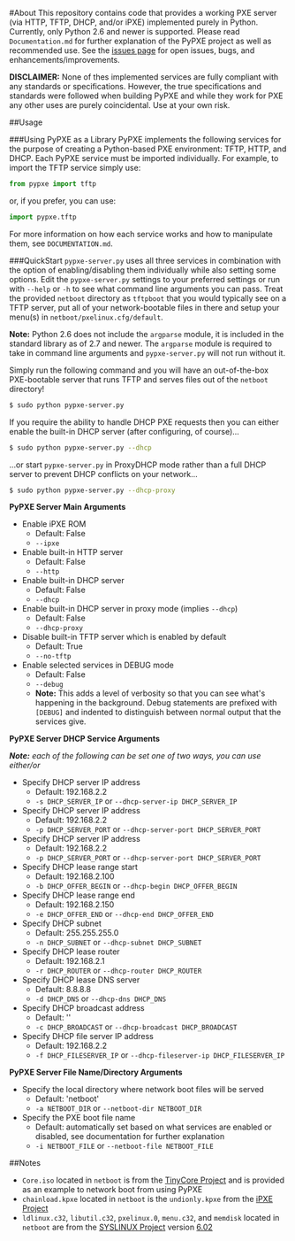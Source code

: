 #About
This repository contains code that provides a working PXE server (via HTTP, TFTP, DHCP, and/or iPXE) implemented purely in Python. Currently, only Python 2.6 and newer is supported. Please read `Documentation.md` for further explanation of the PyPXE project as well as recommended use. See the [issues page](https://github.com/psychomario/PyPXE/issues) for open issues, bugs, and enhancements/improvements.

**DISCLAIMER:** None of thes implemented services are fully compliant with any standards or specifications. However, the true specifications and standards were followed when building PyPXE and while they work for PXE any other uses are purely coincidental. Use at your own risk.

##Usage

###Using PyPXE as a Library
PyPXE implements the following services for the purpose of creating a Python-based PXE environment: TFTP, HTTP, and DHCP. Each PyPXE service must be imported individually. For example, to import the TFTP service simply use:
```python
from pypxe import tftp
```
or, if you prefer, you can use:
```python
import pypxe.tftp
```
For more information on how each service works and how to manipulate them, see  `DOCUMENTATION.md`.

###QuickStart
`pypxe-server.py` uses all three services in combination with the option of enabling/disabling them individually while also setting some options. Edit the `pypxe-server.py` settings to your preferred settings or run with `--help` or `-h` to see what command line arguments you can pass. Treat the provided `netboot` directory as `tftpboot` that you would typically see on a TFTP server, put all of your network-bootable files in there and setup your menu(s) in `netboot/pxelinux.cfg/default`.

**Note:** Python 2.6 does not include the `argparse` module, it is included in the standard library as of 2.7 and newer. The `argparse` module is required to take in command line arguments and `pypxe-server.py` will not run without it.

Simply run the following command and you will have an out-of-the-box PXE-bootable server that runs TFTP and serves files out of the `netboot` directory!
```bash
$ sudo python pypxe-server.py
```
If you require the ability to handle DHCP PXE requests then you can either enable the built-in DHCP server (after configuring, of course)...
```bash
$ sudo python pypxe-server.py --dhcp
```
...or start `pypxe-server.py` in ProxyDHCP mode rather than a full DHCP server to prevent DHCP conflicts on your network...
```bash
$ sudo python pypxe-server.py --dhcp-proxy
```

**PyPXE Server Main Arguments**

* Enable iPXE ROM
  * Default: False
  * `--ipxe`
* Enable built-in HTTP server
  * Default: False
  * `--http`
* Enable built-in DHCP server
  * Default: False
  * `--dhcp`
* Enable built-in DHCP server in proxy mode (implies `--dhcp`)
  * Default: False
  * `--dhcp-proxy`
* Disable built-in TFTP server which is enabled by default
  * Default: True
  * `--no-tftp`
* Enable selected services in DEBUG mode
  * Default: False
  * `--debug`
  * __Note:__ This adds a level of verbosity so that you can see what's happening in the background. Debug statements are prefixed with `[DEBUG]` and indented to distinguish between normal output that the services give.

**PyPXE Server DHCP Service Arguments**

_**Note:** each of the following can be set one of two ways, you can use either/or_
* Specify DHCP server IP address
  * Default: 192.168.2.2
  * `-s DHCP_SERVER_IP` or `--dhcp-server-ip DHCP_SERVER_IP`
* Specify DHCP server IP address
  * Default: 192.168.2.2
  * `-p DHCP_SERVER_PORT` or `--dhcp-server-port DHCP_SERVER_PORT`
* Specify DHCP server IP address
  * Default: 192.168.2.2
  * `-p DHCP_SERVER_PORT` or `--dhcp-server-port DHCP_SERVER_PORT`
* Specify DHCP lease range start
  * Default: 192.168.2.100
  * `-b DHCP_OFFER_BEGIN` or `--dhcp-begin DHCP_OFFER_BEGIN`
* Specify DHCP lease range end
  * Default: 192.168.2.150
  * `-e DHCP_OFFER_END` or `--dhcp-end DHCP_OFFER_END`
* Specify DHCP subnet
  * Default: 255.255.255.0
  * `-n DHCP_SUBNET` or `--dhcp-subnet DHCP_SUBNET`
* Specify DHCP lease router
  * Default: 192.168.2.1
  * `-r DHCP_ROUTER` or `--dhcp-router DHCP_ROUTER`
* Specify DHCP lease DNS server
  * Default: 8.8.8.8
  * `-d DHCP_DNS` or `--dhcp-dns DHCP_DNS`
* Specify DHCP broadcast address
  * Default: '<broadcast>'
  * `-c DHCP_BROADCAST` or `--dhcp-broadcast DHCP_BROADCAST`
* Specify DHCP file server IP address
  * Default: 192.168.2.2
  * `-f DHCP_FILESERVER_IP` or `--dhcp-fileserver-ip DHCP_FILESERVER_IP`

**PyPXE Server File Name/Directory Arguments**
* Specify the local directory where network boot files will be served 
  * Default: 'netboot'
  * `-a NETBOOT_DIR` or `--netboot-dir NETBOOT_DIR`
* Specify the PXE boot file name
  * Default: automatically set based on what services are enabled or disabled, see documentation for further explanation
  * `-i NETBOOT_FILE` or `--netboot-file NETBOOT_FILE`

##Notes
* `Core.iso` located in `netboot` is from the [TinyCore Project](http://distro.ibiblio.org/tinycorelinux/) and is provided as an example to network boot from using PyPXE
* `chainload.kpxe` located in `netboot` is the `undionly.kpxe` from the [iPXE Project](http://ipxe.org/)  
* `ldlinux.c32`, `libutil.c32`, `pxelinux.0`, `menu.c32`, and `memdisk` located in `netboot` are from the [SYSLINUX Project](http://www.syslinux.org/) version [6.02](http://www.syslinux.org/wiki/index.php/Syslinux_6_Changelog#Changes_in_6.02)

